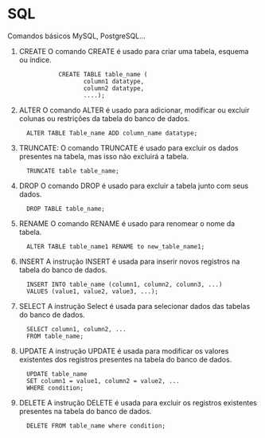 # SQL
Comandos básicos MySQL, PostgreSQL...

1. CREATE
O comando CREATE é usado para criar uma tabela, esquema ou índice.

                  CREATE TABLE table_name (
                         column1 datatype,
                         column2 datatype,
                         ....);
2. ALTER
O comando ALTER é usado para adicionar, modificar ou excluir colunas ou restrições da tabela do banco de dados.

         ALTER TABLE Table_name ADD column_name datatype;
3. TRUNCATE:
O comando TRUNCATE é usado para excluir os dados presentes na tabela, mas isso não excluirá a tabela.

         TRUNCATE table table_name;
4. DROP
O comando DROP é usado para excluir a tabela junto com seus dados.

         DROP TABLE table_name;
5. RENAME
O comando RENAME é usado para renomear o nome da tabela.

         ALTER TABLE table_name1 RENAME to new_table_name1; 
6. INSERT
A instrução INSERT é usada para inserir novos registros na tabela do banco de dados.

         INSERT INTO table_name (column1, column2, column3, ...) 
         VALUES (value1, value2, value3, ...);
7. SELECT
A instrução Select é usada para selecionar dados das tabelas do banco de dados.

         SELECT column1, column2, ...
         FROM table_name; 
8. UPDATE
A instrução UPDATE é usada para modificar os valores existentes dos registros presentes na tabela do banco de dados.

         UPDATE table_name
         SET column1 = value1, column2 = value2, ...
         WHERE condition; 
9. DELETE
A instrução DELETE é usada para excluir os registros existentes presentes na tabela do banco de dados.

         DELETE FROM table_name where condition;
